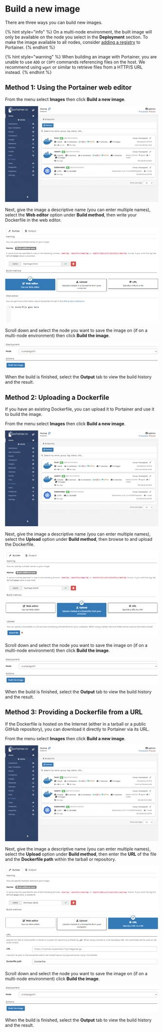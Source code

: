 # Build a new image

There are three ways you can build new images.

{% hint style="info" %}
On a multi-node environment, the built image will only be available on the node you select in the **Deployment** section. To make the image available to all nodes, consider [adding a registry](../../../admin/registries/add/) to Portainer.
{% endhint %}

{% hint style="warning" %}
When building an image with Portainer, you are unable to use `ADD` or `COPY` commands referencing files on the host. We recommend using `wget` or similar to retrieve files from a HTTP/S URL instead.
{% endhint %}

## Method 1: Using the Portainer web editor

From the menu select **Images** then click **Build a new image**.

![](../../../.gitbook/assets/images-build-1.gif)

Next, give the image a descriptive name \(you can enter multiple names\), select the **Web editor** option under **Build method**, then write your Dockerfile in the web editor.

![](../../../.gitbook/assets/images-build-2.png)

Scroll down and select the node you want to save the image on \(if on a multi-node environment\) then click **Build the image**.

![](../../../.gitbook/assets/images-build-3.png)

When the build is finished, select the **Output** tab to view the build history and the result.

## Method 2: Uploading a Dockerfile

If you have an existing Dockerfile, you can upload it to Portainer and use it to build the image.

From the menu select **Images** then click **Build a new image**.

![](../../../.gitbook/assets/images-build-1.gif)

Next, give the image a descriptive name \(you can enter multiple names\), select the **Upload** option under **Build method**, then browse to and upload the Dockerfile.

![](../../../.gitbook/assets/images-build-4.png)

Scroll down and select the node you want to save the image on \(if on a multi-node environment\) then click **Build the image**.

![](../../../.gitbook/assets/images-build-3.png)

When the build is finished, select the **Output** tab to view the build history and the result.

## Method 3: Providing a Dockerfile from a URL

If the Dockerfile is hosted on the Internet \(either in a tarball or a public GitHub repository\), you can download it directly to Portainer via its URL.

From the menu select **Images** then click **Build a new image**.

![](../../../.gitbook/assets/images-build-1.gif)

Next, give the image a descriptive name \(you can enter multiple names\), select the **Upload** option under **Build method**, then enter the **URL** of the file and the **Dockerfile path** within the tarball or repository.

![](../../../.gitbook/assets/images-build-5.png)

Scroll down and select the node you want to save the image on \(if on a multi-node environment\) click **Build the image**.

![](../../../.gitbook/assets/images-build-3.png)

When the build is finished, select the **Output** tab to view the build history and the result.

